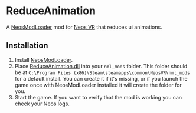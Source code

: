 # ReduceAnimation

A [NeosModLoader](https://github.com/zkxs/NeosModLoader) mod for [Neos VR](https://neos.com/) that reduces ui animations. 

## Installation
1. Install [NeosModLoader](https://github.com/zkxs/NeosModLoader).
1. Place [ReduceAnimation.dll](https://github.com/eia485/NeosReduceAnimation/releases/latest/download/ReduceAnimation.dll) into your `nml_mods` folder. This folder should be at `C:\Program Files (x86)\Steam\steamapps\common\NeosVR\nml_mods` for a default install. You can create it if it's missing, or if you launch the game once with NeosModLoader installed it will create the folder for you.
1. Start the game. If you want to verify that the mod is working you can check your Neos logs.